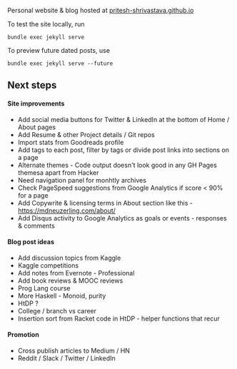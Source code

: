 Personal website & blog hosted at [pritesh-shrivastava.github.io](https://pritesh-shrivastava.github.io/)


To test the site locally, run
```
bundle exec jekyll serve
```

To preview future dated posts, use
```
bundle exec jekyll serve --future
```

## Next steps

#### Site improvements
- Add social media buttons for Twitter & LinkedIn at the bottom of Home / About pages
- Add Resume & other Project details / Git repos
- Import stats from Goodreads profile
- Add tags to each post, filter by tags or divide post links into sections on a page
- Alternate themes - Code output doesn't look good in any GH Pages themesa apart from Hacker
- Need navigation panel for monhtly archives
- Check PageSpeed suggestions from Google Analytics if score < 90% for a page
- Add Copywrite & licensing terms in About section like this - https://mdneuzerling.com/about/
- Add Disqus activity to Google Analytics as goals or events - responses & comments


#### Blog post ideas
- Add discussion topics from Kaggle
- Kaggle competitions
- Add notes from Evernote - Professional
- Add book reviews & MOOC reviews
- Prog Lang course
- More Haskell - Monoid, purity
- HtDP ?
- College / branch vs career
- Insertion sort from Racket code in HtDP - helper functions that recur

#### Promotion
- Cross publish articles to Medium / HN
- Reddit / Slack / Twitter / LinkedIn

